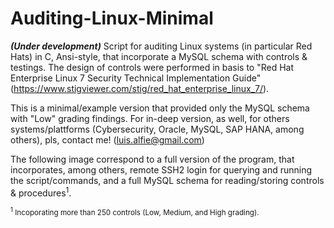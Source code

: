 # Auditing-Linux-Minimal
***(Under development)*** Script for auditing Linux systems (in particular Red Hats) in C, Ansi-style, that incorporate a MySQL schema with controls & testings. The design of controls were performed in basis to "Red Hat Enterprise Linux 7 Security Technical Implementation Guide" (https://www.stigviewer.com/stig/red_hat_enterprise_linux_7/).

This is a minimal/example version that provided only the MySQL schema with "Low" grading findings. For in-deep version, as well, for others systems/plattforms (Cybersecurity, Oracle, MySQL, SAP HANA, among others), pls, contact me! (luis.alfie@gmail.com)

The following image correspond to a full version of the program, that incorporates, among others, remote SSH2 login for querying and running the script/commands, and a full MySQL schema for reading/storing controls & procedures<sup>1</sup>.

<sup><sup>1</sup> Incoporating more than 250 controls (Low, Medium, and High grading).</sup>
